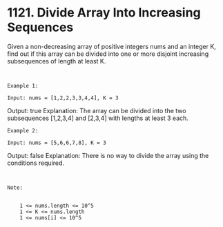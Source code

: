 # 1121. Divide Array Into Increasing Sequences

Given a non-decreasing array of positive integers nums and
        an integer K, find out if this array can be divided into one or more disjoint
            increasing subsequences of length at least K.

     

    Example 1:

    Input: nums = [1,2,2,3,3,4,4], K = 3
Output: true
Explanation: 
The array can be divided into the two subsequences [1,2,3,4] and [2,3,4] with lengths at least 3 each.

    Example 2:

    Input: nums = [5,6,6,7,8], K = 3
Output: false
Explanation: 
There is no way to divide the array using the conditions required.

     

    Note:

    
        1 <= nums.length <= 10^5
        1 <= K <= nums.length
        1 <= nums[i] <= 10^5
